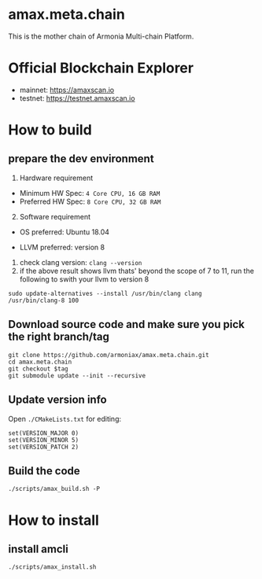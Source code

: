 # amax.meta.chain

This is the mother chain of Armonia Multi-chain Platform.

# Official Blockchain Explorer
- mainnet: https://amaxscan.io
- testnet: https://testnet.amaxscan.io

# How to build

## prepare the dev environment

1. Hardware requirement

- Minimum HW Spec: `4 Core CPU, 16 GB RAM`
- Preferred HW Spec: `8 Core CPU, 32 GB RAM`

2. Software requirement

- OS preferred: Ubuntu 18.04

- LLVM preferred: version 8

1. check clang version: `clang --version`
2. if the above result shows llvm thats' beyond the scope of 7 to 11, run the following to swith your llvm to version 8
```
sudo update-alternatives --install /usr/bin/clang clang /usr/bin/clang-8 100
```

## Download source code and make sure you pick the right branch/tag
```
git clone https://github.com/armoniax/amax.meta.chain.git
cd amax.meta.chain
git checkout $tag
git submodule update --init --recursive
```

## Update version info

Open `./CMakeLists.txt` for editing:

```
set(VERSION_MAJOR 0)
set(VERSION_MINOR 5)
set(VERSION_PATCH 2)
```

## Build the code
```
./scripts/amax_build.sh -P
```

# How to install

## install amcli
```
./scripts/amax_install.sh
```
